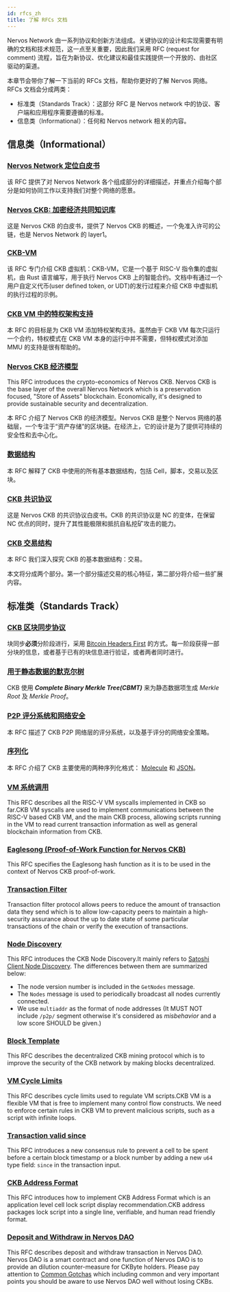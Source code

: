 ```yaml
---
id: rfcs_zh
title: 了解 RFCs 文档
---
```


Nervos Network 由一系列协议和创新方法组成。关键协议的设计和实现需要有明确的文档和技术规范，这一点至关重要，因此我们采用 RFC (request for comment) 流程，旨在为新协议、优化建议和最佳实践提供一个开放的、由社区驱动的渠道。

本章节会带你了解一下当前的 RFCs 文档，帮助你更好的了解 Nervos 网络。RFCs 文档会分成两类：

* 标准类（Standards Track）：这部分 RFC 是 Nervos network 中的协议、客户端和应用程序需要遵循的标准。
* 信息类（Informational）：任何和 Nervos network 相关的内容。

## 信息类（Informational）

### [Nervos Network 定位白皮书](https://github.com/nervoscommunity/docs/blob/master/docs/rfcs/0001-positioning/0001-positioning.zh.md)

该 RFC 提供了对 Nervos Network 各个组成部分的详细描述，并重点介绍每个部分是如何协同工作以支持我们对整个网络的愿景。

### [Nervos CKB: 加密经济共同知识库](https://github.com/nervoscommunity/docs/blob/master/docs/rfcs/0002-ckb/0002-ckb.zh.md)

这是 Nervos CKB 的白皮书，提供了 Nervos CKB 的概述，一个免准入许可的公链，也是 Nervos Network 的 layer1。 

### [CKB-VM](https://github.com/nervoscommunity/docs/blob/master/docs/rfcs/0003-ckb-vm/0003-ckb-vm.zh.md)

该 RFC 专门介绍 CKB 虚拟机：CKB-VM，它是一个基于 RISC-V 指令集的虚拟机，由 Rust 语言编写，用于执行 Nervos CKB 上的智能合约。文档中有通过一个用户自定义代币(user defined token, or UDT)的发行过程来介绍 CKB 中虚拟机的执行过程的示例。

### [CKB VM 中的特权架构支持](https://github.com/nervoscommunity/docs/blob/master/docs/rfcs/0005-priviledged-mode/0005-priviledged-mode.zh.md)

本 RFC 的目标是为 CKB VM 添加特权架构支持。虽然由于 CKB VM 每次只运行一个合约，特权模式在 CKB VM 本身的运行中并不需要，但特权模式对添加 MMU 的支持是很有帮助的。

### [Nervos CKB 经济模型](https://github.com/nervoscommunity/docs/blob/master/docs/rfcs/0015-ckb-cryptoeconomics/0015-ckb-cryptoeconomics.zh.md)

This RFC introduces the crypto-economics of Nervos CKB. Nervos CKB is the base layer of the overall Nervos Network which is a preservation focused, "Store of Assets" blockchain. Economically, it's designed to provide sustainable security and decentralization.

本 RFC 介绍了 Nervos CKB 的经济模型。Nervos CKB 是整个 Nervos 网络的基础层，一个专注于“资产存储”的区块链。在经济上，它的设计是为了提供可持续的安全性和去中心化。

### [数据结构](https://github.com/nervoscommunity/docs/blob/master/docs/rfcs/0019-data-structures/0019-data-structures.zh.md)

本 RFC 解释了 CKB 中使用的所有基本数据结构，包括 Cell，脚本，交易以及区块。

### [CKB 共识协议](https://github.com/nervoscommunity/docs/blob/master/docs/rfcs/0020-ckb-consensus-protocol/0020-ckb-consensus-protocol.zh.md)

这是 Nervos CKB 的共识协议白皮书。CKB 的共识协议是 NC 的变体，在保留 NC 优点的同时，提升了其性能极限和抵抗自私挖矿攻击的能力。

### [CKB 交易结构](https://github.com/nervoscommunity/docs/blob/master/docs/rfcs/0022-transaction-structure/0022-transaction-structure.zh.md)

本 RFC 我们深入探究 CKB 的基本数据结构：交易。

本文将分成两个部分。第一个部分描述交易的核心特征，第二部分将介绍一些扩展内容。

## 标准类（Standards Track）

### [CKB 区块同步协议](https://github.com/nervoscommunity/docs/blob/master/docs/rfcs/0004-ckb-block-sync/0004-ckb-block-sync.zh.md)

块同步**必须**分阶段进行，采用 [Bitcoin Headers First](https://bitcoin.org/en/glossary/headers-first-sync) 的方式。每一阶段获得一部分块的信息，或者基于已有的块信息进行验证，或者两者同时进行。

### [用于静态数据的默克尔树](https://github.com/nervoscommunity/docs/blob/master/docs/rfcs/0006-merkle-tree/0006-merkle-tree.zh.md)

CKB 使用 ***Complete Binary Merkle Tree(CBMT)*** 来为静态数据项生成 *Merkle Root* 及 *Merkle Proof*。

### [P2P 评分系统和网络安全](https://github.com/nervoscommunity/docs/blob/master/docs/rfcs/0007-scoring-system-and-network-security/0007-scoring-system-and-network-security.zh.md)

本 RFC 描述了 CKB P2P 网络层的评分系统，以及基于评分的网络安全策略。

### [序列化](https://github.com/nervoscommunity/docs/blob/master/docs/rfcs/0008-serialization/0008-serialization.zh.md)

本 RFC 介绍了 CKB 主要使用的两种序列化格式： [Molecule](https://github.com/nervoscommunity/docs/blob/master/docs/rfcs/0008-serialization/0008-serialization.zh.md#molecule) 和 [JSON](https://www.json.org/)。

### [VM 系统调用](https://github.com/nervoscommunity/docs/blob/master/docs/rfcs/0009-vm-syscalls/0009-vm-syscalls.zh.md)



This RFC describes all the RISC-V VM syscalls implemented in CKB so far.CKB VM syscalls are used to implement communications between the RISC-V based CKB VM, and the main CKB process, allowing scripts running in the VM to read current transaction information as well as general blockchain information from CKB. 

### [Eaglesong (Proof-of-Work Function for Nervos CKB)](https://github.com/nervosnetwork/rfcs/blob/master/rfcs/0010-eaglesong/0010-eaglesong.md)

This RFC specifies the Eaglesong hash function as it is to be used in the context of Nervos CKB proof-of-work.

### [Transaction Filter](https://github.com/nervosnetwork/rfcs/blob/master/rfcs/0011-transaction-filter-protocol/0011-transaction-filter-protocol.md)

Transaction filter protocol allows peers to reduce the amount of transaction data they send which is to allow low-capacity peers to maintain a high-security assurance about the up to date state of some particular transactions of the chain or verify the execution of transactions.

### [Node Discovery](https://github.com/nervosnetwork/rfcs/blob/master/rfcs/0012-node-discovery/0012-node-discovery.md)

This RFC introduces the CKB Node Discovery.It mainly refers to [Satoshi Client Node Discovery](https://en.bitcoin.it/wiki/Satoshi_Client_Node_Discovery). The differences between them are summarized below:
* The node version number is included in the `GetNodes` message.
* The `Nodes` message is used to periodically broadcast all nodes currently connected.
* We use `multiaddr` as the format of node addresses (It MUST NOT include `/p2p/` segment otherwise it's considered as *misbehavior* and a low score SHOULD be given.)

### [Block Template](https://github.com/nervosnetwork/rfcs/blob/master/rfcs/0013-get-block-template/0013-get-block-template.md)

This RFC describes the decentralized CKB mining protocol which is to improve the security of the CKB network by making blocks decentralized.

### [VM Cycle Limits](https://github.com/nervosnetwork/rfcs/blob/master/rfcs/0014-vm-cycle-limits/0014-vm-cycle-limits.md)

This RFC describes cycle limits used to regulate VM scripts.CKB VM is a flexible VM that is free to implement many control flow constructs. We need to enforce certain rules in CKB VM to prevent malicious scripts, such as a script with infinite loops.

### [Transaction valid since](https://github.com/nervosnetwork/rfcs/blob/master/rfcs/0017-tx-valid-since/0017-tx-valid-since.md)

This RFC introduces a new consensus rule to prevent a cell to be spent before a certain block timestamp or a block number by adding a new `u64`  type field:  `since` in the transaction input.

### [CKB Address Format](https://github.com/nervosnetwork/rfcs/blob/master/rfcs/0021-ckb-address-format/0021-ckb-address-format.md)

This RFC introduces how to implement CKB Address Format which is an application level cell lock script display recommendation.CKB address packages lock script into a single line, verifiable, and human read friendly format.

### [Deposit and Withdraw in Nervos DAO](https://github.com/nervosnetwork/rfcs/blob/master/rfcs/0023-dao-deposit-withdraw/0023-dao-deposit-withdraw.md)

This RFC describes deposit and withdraw transaction in Nervos DAO. Nervos DAO is a smart contract and one function of Nervos DAO is to provide an dilution counter-measure for CKByte holders. Please pay attention to  [Common Gotchas](https://github.com/nervosnetwork/ckb/wiki/Common-Gotchas#nervos-dao) which including common and very important points you should be aware to use Nervos DAO well without losing CKBs.